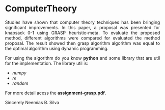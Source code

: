 # ComputerTheory

<p align="justify">Studies have shown that computer theory techniques has been bringing significant improvements. In this paper, a proposal was presented for knapsack 0-1 using GRASP heuristic-meta.
To evaluate the proposed method, different algorithms were compared for evaluated the method proposal. The result showed then grasp algorithm algorithm was equal to the optimal algorithm using dynamic programming.
</p>

<p align="justify">
For using the algorithm do you know <b>python</b> and some library that are util for the implementation.
The library util is:
</p>
<ul>
    <li><i>numpy</i></li>
    <li><i>re</i></li>
    <li><i>random</i></li>
</ul>

<p align="justify">
For more detail acess the <b>assignment-grasp.pdf</b>.

Sincerely Neemias B. Silva
</p>
